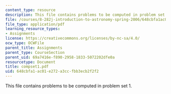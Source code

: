 ```yaml
---
content_type: resource
description: This file contains problems to be computed in problem set 1.
file: /courses/8-282j-introduction-to-astronomy-spring-2006/648cbfa1ac01e272a3ccfbb3ecb2f2f2_compset1.pdf
file_type: application/pdf
learning_resource_types:
- Assignments
license: https://creativecommons.org/licenses/by-nc-sa/4.0/
ocw_type: OCWFile
parent_title: Assignments
parent_type: CourseSection
parent_uid: 69a7416e-f890-2958-1833-5072202dfe0a
resourcetype: Document
title: compset1.pdf
uid: 648cbfa1-ac01-e272-a3cc-fbb3ecb2f2f2
---
```

This file contains problems to be computed in problem set 1.